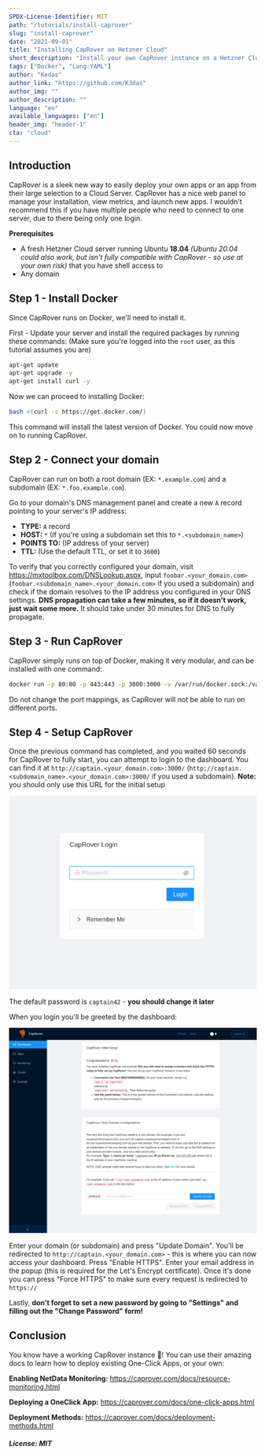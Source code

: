 ```yaml
---
SPDX-License-Identifier: MIT
path: "/tutorials/install-caprover"
slug: "install-caprover"
date: "2021-09-01"
title: "Installing CapRover on Hetzner Cloud"
short_description: "Install your own CapRover instance on a Hetzner Cloud server to easily deploy various apps"
tags: ["Docker", "Lang:YAML"]
author: "Kedas"
author_link: "https://github.com/K3das"
author_img: ""
author_description: ""
language: "en"
available_languages: ["en"]
header_img: "header-1"
cta: "cloud"
---
```


## Introduction

CapRover is a sleek new way to easily deploy your own apps or an app from their large selection to a Cloud Server. CapRover has a nice web panel to manage your installation, view metrics, and launch new apps. I wouldn't recommend this if you have multiple people who need to connect to one server, due to there being only one login.

**Prerequisites**

- A fresh Hetzner Cloud server running Ubuntu **18.04** *(Ubuntu 20.04 could also work, but isn't fully compatible with CapRover - so use at your own risk)* that you have shell access to
- Any domain

## Step 1 - Install Docker

Since CapRover runs on Docker, we'll need to install it. 

First - Update your server and install the required packages by running these commands: (Make sure you're logged into the `root` user, as this tutorial assumes you are)

```bash
apt-get update
apt-get upgrade -y
apt-get install curl -y
```

Now we can proceed to installing Docker:

```bash
bash <(curl -s https://get.docker.com/)
```

This command will install the latest version of Docker. You could now move on to running CapRover.

## Step 2 - Connect your domain

CapRover can run on both a root domain (EX: `*.example.com`) and a subdomain (EX: `*.foo.example.com`). 

Go to your domain's DNS management panel and create a new `A` record pointing to your server's IP address:

- **TYPE:** `A` record
- **HOST:** `*` (If you're using a subdomain set this to `*.<subdomain_name>`)
- **POINTS TO:** (IP address of your server)
- **TTL:** (Use the default TTL, or set it to `3600`)

To verify that you correctly configured your domain, visit <https://mxtoolbox.com/DNSLookup.aspx>, input `foobar.<your_domain.com>` (`foobar.<subdomain_name>.<your_domain.com>` if you used a subdomain) and check if the domain resolves to the IP address you configured in your DNS settings. **DNS propagation can take a few minutes, so if it doesn't work, just wait some more.** It should take under 30 minutes for DNS to fully propagate.

## Step 3 - Run CapRover

CapRover simply runs on top of Docker, making it very modular, and can be installed with one command:

```bash
docker run -p 80:80 -p 443:443 -p 3000:3000 -v /var/run/docker.sock:/var/run/docker.sock -v /captain:/captain caprover/caprover
```

Do not change the port mappings, as CapRover will not be able to run on different ports. 

## Step 4 - Setup CapRover

Once the previous command has completed, and you waited 60 seconds for CapRover to fully start, you can attempt to login to the dashboard. You can find it at `http://captain.<your_domain.com>:3000/` (`http://captain.<subdomain_name>.<your_domain.com>:3000/` if you used a subdomain). **Note:** you should only use this URL for the initial setup

![CapRover Login Screen](images/caprover_login_screen.png)

The default password is `captain42` - **you should change it later** 

When you login you'll be greeted by the dashboard: 

![CapRover Initial Dashboard](images/caprover_initial_dashboard.png)

Enter your domain (or subdomain) and press "Update Domain". You'll be redirected to `http://captain.<your_domain.com>` - this is where you can now access your dashboard. Press "Enable HTTPS". Enter your email address in the popup (this is required for the Let's Encrypt certificate). Once it's done you can press "Force HTTPS" to make sure every request is redirected to `https://` 

Lastly, **don't forget to set a new password by going to "Settings" and filling out the "Change Password" form!**

## Conclusion

You know have a working CapRover instance 🎉! You can use their amazing docs to learn how to deploy existing One-Click Apps, or your own:

**Enabling NetData Monitoring:** https://caprover.com/docs/resource-monitoring.html

**Deploying a OneClick App:** https://caprover.com/docs/one-click-apps.html

**Deployment Methods:** https://caprover.com/docs/deployment-methods.html

##### License: MIT

<!--

Contributor's Certificate of Origin

By making a contribution to this project, I certify that:

(a) The contribution was created in whole or in part by me and I have
    the right to submit it under the license indicated in the file; or

(b) The contribution is based upon previous work that, to the best of my
    knowledge, is covered under an appropriate license and I have the
    right under that license to submit that work with modifications,
    whether created in whole or in part by me, under the same license
    (unless I am permitted to submit under a different license), as
    indicated in the file; or

(c) The contribution was provided directly to me by some other person
    who certified (a), (b) or (c) and I have not modified it.

(d) I understand and agree that this project and the contribution are
    public and that a record of the contribution (including all personal
    information I submit with it, including my sign-off) is maintained
    indefinitely and may be redistributed consistent with this project
    or the license(s) involved.

Signed-off-by: Michael Pigal <kedas@uncrftd.xyz>

-->
